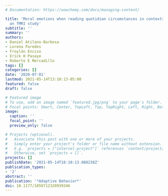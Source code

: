 ```yaml
---
# Documentation: https://wowchemy.com/docs/managing-content/

title: 'Moral emotions when reading quotidian circumstances in contexts of violence:
  an fMRI study'
subtitle: ''
summary: ''
authors:
- Daniel Atilano-Barbosa
- Lorena Paredes
- Froylán Enciso
- Erick H Pasaye
- Roberto E Mercadillo
tags: []
categories: []
date: '2020-07-01'
lastmod: 2021-05-14T13:10:13-05:00
featured: false
draft: false

# Featured image
# To use, add an image named `featured.jpg/png` to your page's folder.
# Focal points: Smart, Center, TopLeft, Top, TopRight, Left, Right, BottomLeft, Bottom, BottomRight.
image:
  caption: ''
  focal_point: ''
  preview_only: false

# Projects (optional).
#   Associate this post with one or more of your projects.
#   Simply enter your project's folder or file name without extension.
#   E.g. `projects = ["internal-project"]` references `content/project/deep-learning/index.md`.
#   Otherwise, set `projects = []`.
projects: []
publishDate: '2021-05-14T18:10:13.088238Z'
publication_types:
- '2'
abstract: ''
publication: '*Adaptive Behavior*'
doi: 10.1177/1059712320939346
---
```

